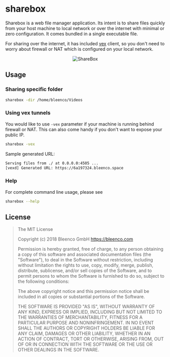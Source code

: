# sharebox

Sharebox is a web file manager application. Its intent is to share files quickly from your host
machine to local network or over the internet with minimal or zero configuration. It comes bundled in a single executable file.

For sharing over the internet, it has included [vex](https://github.com/bleenco/vex) client, so you don't need to worry about firewall or NAT which is configured on your local network.

<p align="center">
  <img src="https://user-images.githubusercontent.com/1796022/43529504-bb6955a0-95ab-11e8-966e-cb445774abea.gif" alt="ShareBox">
</p>

## Usage

### Sharing specific folder

```sh
sharebox -dir /home/bleenco/Videos
```

### Using vex tunnels

You would like to use `-vex` parameter if your machine is running behind firewall or NAT.
This can also come handy if you don't want to expose your public IP.

```sh
sharebox -vex
```

Sample generated URL:

```sh
Serving files from ./ at 0.0.0.0:4505 ...
[vexd] Generated URL: https://6a197324.bleenco.space
```

### Help

For complete command line usage, please see

```sh
sharebox --help
```

## License

> The MIT License
>
> Copyright (c) 2018 Bleenco GmbH https://bleenco.com
>
> Permission is hereby granted, free of charge, to any person obtaining a copy
> of this software and associated documentation files (the "Software"), to deal
> in the Software without restriction, including without limitation the rights
> to use, copy, modify, merge, publish, distribute, sublicense, and/or sell
> copies of the Software, and to permit persons to whom the Software is
> furnished to do so, subject to the following conditions:
>
> The above copyright notice and this permission notice shall be included in
> all copies or substantial portions of the Software.
>
> THE SOFTWARE IS PROVIDED "AS IS", WITHOUT WARRANTY OF ANY KIND, EXPRESS OR
> IMPLIED, INCLUDING BUT NOT LIMITED TO THE WARRANTIES OF MERCHANTABILITY,
> FITNESS FOR A PARTICULAR PURPOSE AND NONINFRINGEMENT. IN NO EVENT SHALL THE
> AUTHORS OR COPYRIGHT HOLDERS BE LIABLE FOR ANY CLAIM, DAMAGES OR OTHER
> LIABILITY, WHETHER IN AN ACTION OF CONTRACT, TORT OR OTHERWISE, ARISING FROM,
> OUT OF OR IN CONNECTION WITH THE SOFTWARE OR THE USE OR OTHER DEALINGS IN
> THE SOFTWARE.
